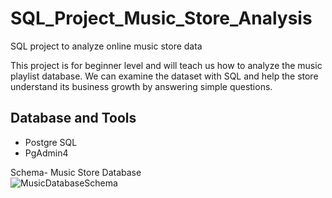 # SQL_Project_Music_Store_Analysis
SQL project to analyze online music store data

This project is for beginner level and will teach us how to analyze the music playlist database. We can examine the dataset with SQL and help the store understand its business growth by answering simple questions.


## Database and Tools
* Postgre SQL
* PgAdmin4

Schema- Music Store Database  
![MusicDatabaseSchema](https://user-images.githubusercontent.com/112153548/213707717-bfc9f479-52d9-407b-99e1-e94db7ae10a3.png)
